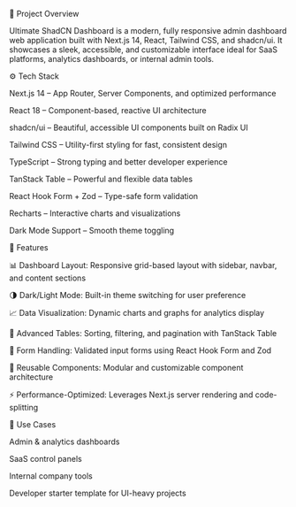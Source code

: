 🧭 Project Overview

Ultimate ShadCN Dashboard is a modern, fully responsive admin dashboard web application built with Next.js 14, React, Tailwind CSS, and shadcn/ui.
It showcases a sleek, accessible, and customizable interface ideal for SaaS platforms, analytics dashboards, or internal admin tools.

⚙️ Tech Stack

Next.js 14 – App Router, Server Components, and optimized performance

React 18 – Component-based, reactive UI architecture

shadcn/ui – Beautiful, accessible UI components built on Radix UI

Tailwind CSS – Utility-first styling for fast, consistent design

TypeScript – Strong typing and better developer experience

TanStack Table – Powerful and flexible data tables

React Hook Form + Zod – Type-safe form validation

Recharts – Interactive charts and visualizations

Dark Mode Support – Smooth theme toggling

🌟 Features

📊 Dashboard Layout: Responsive grid-based layout with sidebar, navbar, and content sections

🌗 Dark/Light Mode: Built-in theme switching for user preference

📈 Data Visualization: Dynamic charts and graphs for analytics display

🧮 Advanced Tables: Sorting, filtering, and pagination with TanStack Table

🧾 Form Handling: Validated input forms using React Hook Form and Zod

🧩 Reusable Components: Modular and customizable component architecture

⚡ Performance-Optimized: Leverages Next.js server rendering and code-splitting

🚀 Use Cases

Admin & analytics dashboards

SaaS control panels

Internal company tools

Developer starter template for UI-heavy projects
